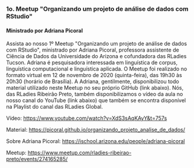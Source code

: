 ### 1o. Meetup "Organizando um projeto de análise de dados com RStudio" 
#### Ministrado por Adriana Picoral

Assista ao nosso 1º Meetup "Organizando um projeto de análise de dados com RStudio", ministrado por Adriana Picoral, professora assistente de Ciência de Dados da Universidade do Arizona e cofundadora das RLadies Tucson. Adriana é pesquisadora interessada em linguística de corpus, linguística computacional e linguística aplicada. O Meetup foi realizado no formato virtual em 12 de novembro de 2020 (quinta-feira), das 19h30 às 20h30 (horário de Brasília). A Adriana, gentilmente, disponibilizou todo material utilizado neste Meetup no seu próprio GitHub (link abaixo). Nós, das RLadies Ribeirão Preto, também disponibilizamos o vídeo da aula no nosso canal do YouTube (link abaixo) que também se encontra disponível na Playlist do canal das RLadies Global.

Vídeo: https://www.youtube.com/watch?v=XdS3sAqKAyY&t=757s

Material: https://picoral.github.io/organizando_projeto_analise_de_dados/

Sobre Adriana Picoral: https://ischool.arizona.edu/people/adriana-picoral

Meetup: https://www.meetup.com/rladies-ribeirao-preto/events/274165285/  
